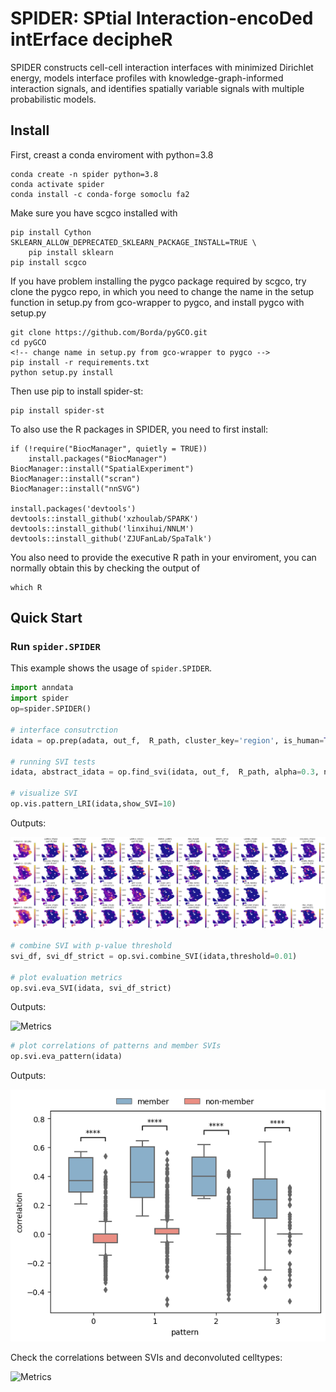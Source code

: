 # SPIDER: SPtial Interaction-encoDed intErface decipheR

SPIDER constructs cell-cell interaction interfaces with minimized Dirichlet energy, models interface profiles with knowledge-graph-informed interaction signals, and identifies spatially variable signals with multiple probabilistic models.

## Install
First, creast a conda enviroment with python=3.8
```shell
conda create -n spider python=3.8
conda activate spider
conda install -c conda-forge somoclu fa2
```
Make sure you have scgco installed with 
```shell
pip install Cython
SKLEARN_ALLOW_DEPRECATED_SKLEARN_PACKAGE_INSTALL=TRUE \ 
    pip install sklearn
pip install scgco
```

If you have problem installing the pygco package required by scgco, try clone the pygco repo, in which you need to change the name in the setup function in setup.py from gco-wrapper to pygco, and install pygco with setup.py
```shell
git clone https://github.com/Borda/pyGCO.git
cd pyGCO
<!-- change name in setup.py from gco-wrapper to pygco -->
pip install -r requirements.txt
python setup.py install
```

Then use pip to install spider-st:
```shell
pip install spider-st
```

To also use the R packages in SPIDER, you need to first install:
```shell
if (!require("BiocManager", quietly = TRUE))
    install.packages("BiocManager")
BiocManager::install("SpatialExperiment")
BiocManager::install("scran")
BiocManager::install("nnSVG")

install.packages('devtools')
devtools::install_github('xzhoulab/SPARK')
devtools::install_github('linxihui/NNLM')
devtools::install_github('ZJUFanLab/SpaTalk')
```

You also need to provide the executive R path in your enviroment, you can normally obtain this by checking the output of
```shell
which R
```

## Quick Start

### Run `spider.SPIDER`
This example shows the usage of `spider.SPIDER`.

```python
import anndata 
import spider
op=spider.SPIDER()

# interface consutrction
idata = op.prep(adata, out_f,  R_path, cluster_key='region', is_human=True, coord_type='grid')

# running SVI tests
idata, abstract_idata = op.find_svi(idata, out_f,  R_path, alpha=0.3, no_spatalk=True, imputation=False)

# visualize SVI
op.vis.pattern_LRI(idata,show_SVI=10)
```

Outputs:

![Metrics](https://github.com/deepomicslab/SPIDER/raw/main/demo/demo_pattern.png)

```python
# combine SVI with p-value threshold
svi_df, svi_df_strict = op.svi.combine_SVI(idata,threshold=0.01)

# plot evaluation metrics
op.svi.eva_SVI(idata, svi_df_strict)
```

Outputs:

![Metrics](https://github.com/deepomicslab/SPIDER/raw/main/demo/demo_sva_svi.png)

```python
# plot correlations of patterns and member SVIs
op.svi.eva_pattern(idata)
```

Outputs:

![Metrics](https://github.com/deepomicslab/SPIDER/raw/main/demo/demo_pattern_eva.png)

<!-- ```python
# transform SVI pattern from interfaces to spots
op.svi.idata_pattern_to_spot(idata)

# SVI-based spot clustering
op.cl.unsupervised_spot_clust(idata, adata, n_cluster=7)
```

Outputs:

![Metrics](https://github.com/deepomicslab/SPIDER/raw/main/demo/PDAC_boundary.png) -->

Check the correlations between SVIs and deconvoluted celltypes:

![Metrics](https://github.com/deepomicslab/SPIDER/raw/main/demo/demo_celltypes.png)


